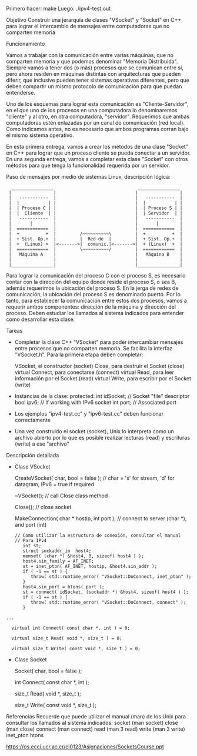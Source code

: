 Primero hacer: make
Luego: ./ipv4-test.out 

Objetivo
   Construir una jerarquía de clases "VSocket" y "Socket" en C++ para lograr el intercambio de mensajes entre
   computadoras que no comparten memoria 

Funcionamiento

   Vamos a trabajar con la comunicación entre varias máquinas, que no comparten memoria y que podemos
   denominar "Memoria Distribuida".  Siempre vamos a tener dos (o más) procesos que se comunican entre sí, pero
   ahora residen en máquinas distintas con arquitecturas que pueden diferir, que inclusive pueden tener sistemas
   operativos diferentes, pero que deben compartir un mismo protocolo de comunicación para que puedan entenderse.

   Uno de los esquemas para lograr esta comunicación es "Cliente-Servidor", en el que uno de los procesos en una 
   computadora lo denominaremos "cliente" y al otro, en otra computadora, "servidor".  Requerimos que ambas
   computadoras estén enlazadas por un canal de comunicación (red local).  Como indicamos antes, no es necesario
   que ambos programas corran bajo el mismo sistema operativo.

   En esta primera entrega, vamos a crear los métodos de una clase "Socket" en C++ para lograr que un proceso cliente
   se pueda conectar a un servidor.  En una segunda entrega, vamos a completar esta clase "Socket" con otros
   métodos para que tenga la funcionalidad requerida por un servidor.

   Paso de mensajes por medio de sistemas Linux, descripción lógica:

      ________________                                ________________
     |                |                              |                |
     |   -----------  |                              |   -----------  |
     |  |           | |                              |  |           | |
     |  | Proceso C | |                              |  | Proceso S | |
     |  |  Cliente  | |                              |  | Servidor  | |
     |   -----------  |                              |   -----------  |
     |       |        |                              |       |        |
     |  ============  |                              |  ============  |
     |  +          +  |         /~~~~~~~~~~\         |  +          +  |
     |  + Sist. Op.+  |         |  Red de  |         |  + Sist. Op.+  |
     |  +  (Linux) +  |<------->|  comunic.|<------->|  + (Linux)  +  |
     |  ============  |         \~~~~~~~~~~/         |  ============  |
     |   Máquina A    |                              |   Máquina B    |
     |                |                              |                |
     |________________|                              |________________|


   Para lograr la comunicación del proceso C con el proceso S, es necesario contar con la dirección del equipo
   donde reside el proceso S, o sea B, además requerimos la ubicación del proceso S.  En la jerga de redes de 
   comunicación, la ubicación del proceso S es denominado puerto.  Por lo tanto, para establecer la comunicación
   entre estos dos procesos, vamos a requerir ambos componentes: dirección de la máquina y dirección del proceso.
   Deben estudiar los llamados al sistema indicados para entender como desarrollar esta clase.

Tareas

   - Completar la clase C++ "VSocket" para poder intercambiar mensajes entre procesos que no comparten memoria.
     Se facilita la interfaz "VSocket.h".  Para la primera etapa deben completar:

        VSocket, el constructor (socket)
        Close, para destruir el Socket (close)
        virtual Connect, para conectarse (connect)
        virtual Read, para leer información por el Socket (read)
        virtual Write, para escribir por el Socket (write)

   - Instancias de la clase:
     protected:
        int idSocket;	// Socket "file" descriptor
        bool ipv6;	// If working with IPv6 socket
        int port;	// Associated port

   - Los ejemplos "ipv4-test.cc" y "ipv6-test.cc" deben funcionar correctamente

   - Una vez construido el socket (socket), Unix lo interpreta como un archivo abierto por lo que es posible realizar
     lecturas (read) y escrituras (write) a ese "archivo"


Descripción detallada
   - Clase VSocket

      CreateVSocket( char, bool = false );	// char = 's' for stream, 'd' for datagram, IPv6 = true if required

      ~VSocket();			// call Close class method

      Close();				// close socket

      MakeConnection( char * hostip, int port );		// connect to server (char *), and port (int)

         // Como utilizar la estructura de conexión, consultar el manual
         // Para IPv4
            int st;
            struct sockaddr_in  host4;
            memset( (char *) &host4, 0, sizeof( host4 ) );
            host4.sin_family = AF_INET;
            st = inet_pton( AF_INET, hostip, &host4.sin_addr );
            if ( -1 == st ) {
               throw( std::runtime_error( "VSocket::DoConnect, inet_pton" );
            }
            host4.sin_port = htons( port );
            st = connect( idSocket, (sockaddr *) &host4, sizeof( host4 ) );
            if ( -1 == st ) {
               throw( std::runtime_error( "VSocket::DoConnect, connect" );
            }
	...

      virtual int Connect( const char *, int ) = 0;

      virtual size_t Read( void *, size_t ) = 0;

      virtual size_t Write( const void *, size_t ) = 0;


   - Clase Socket

      Socket( char, bool = false );

      int Connect( const char *, int );

      size_t Read( void *, size_t );

      size_t Write( const void *, size_t );



Referencias
   Recuerde que puede utilizar el manual (man) de los Unix para consultar los llamados al sistema indicados:
      socket	(man socket)
      close	(man close)
      connect	(man connect)
      read	(man 3 read)
      write	(man 3 write)
      inet_pton
      htons

   https://os.ecci.ucr.ac.cr/ci0123/Asignaciones/SocketsCourse.ppt